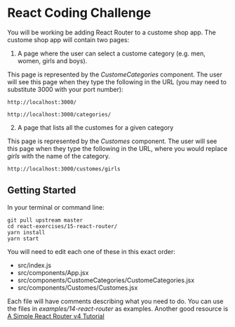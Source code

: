 # React Coding Challenge

You will be working be adding React Router to a custome shop app. The custome shop app will contain two pages:

1. A page where the user can select a custome category (e.g. men, women, girls and boys).

This page is represented by the _CustomeCategories_ component. The user will see this page when they type the following in the URL (you may need to substitute 3000 with your port number):

`http://localhost:3000/`

`http://localhost:3000/categories/`

2. A page that lists all the customes for a given category

This page is represented by the _Customes_ component. The user will see this page when they type the following in the URL, where you would replace _girls_ with the name of the category.

`http://localhost:3000/customes/girls`

## Getting Started

In your terminal or command line:

```shell
git pull upstream master
cd react-exercises/15-react-router/
yarn install
yarn start
```

You will need to edit each one of these in this exact order:

- src/index.js
- src/components/App.jsx
- src/components/CustomeCategories/CustomeCategories.jsx
- src/components/Customes/Customes.jsx

Each file will have comments describing what you need to do. You can use the files in _examples/14-react-router_ as examples. Another good resource is [A Simple React Router v4 Tutorial](https://medium.com/@pshrmn/a-simple-react-router-v4-tutorial-7f23ff27adf)
